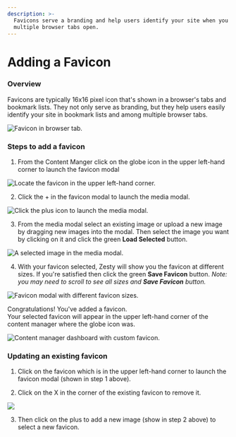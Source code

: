 ```yaml
---
description: >-
  Favicons serve a branding and help users identify your site when you have
  multiple browser tabs open.
---
```


# Adding a Favicon

### Overview

Favicons are typically 16x16 pixel icon that's shown in a browser's tabs and bookmark lists. They not only serve as branding, but they help users easily identify your site in bookmark lists and among multiple browser tabs. 

![Favicon in browser tab.](../../.gitbook/assets/favicon-example.png)

### Steps to add a favicon

1. From the Content Manger click on the globe icon in the upper left-hand corner to launch the favicon modal

![Locate the favicon in the upper left-hand corner.](../../.gitbook/assets/01-click-on-favicon.png)

2. Click the +  in the favicon modal to launch the media modal. 

![Click the plus icon to launch the media modal.](../../.gitbook/assets/02-favicon-modal.png)

3. From the media modal select an existing image or upload a new image by dragging new images into the modal. Then select the image you want by clicking on it and click the green **Load Selected** button.

![A selected image in the media modal.](../../.gitbook/assets/03-media-modal-load-selected-icon.png)

4. With your favicon selected, Zesty will show you the favicon at different sizes. If you're satisfied then click the green **Save Favicon** button. _Note: you may need to scroll to see all sizes and **Save Favicon** button._

![Favicon modal with different favicon sizes.](../../.gitbook/assets/04-save-favicon.png)

Congratulations! You've added a favicon.   
Your selected favicon will appear in the upper left-hand corner of the content manager where the globe icon was. 

![Content manager dashboard with custom favicon.](../../.gitbook/assets/05-favicon-added.png)

### Updating an existing favicon

1. Click on the favicon which is in the upper left-hand corner to launch the favicon modal \(shown in step 1 above\). 

2. Click on the X in the corner of the existing favicon to remove it. 

![](../../.gitbook/assets/05-update-existing-icon.png)

3. Then click on the plus to add a new image \(show in step 2 above\) to select a new favicon.

